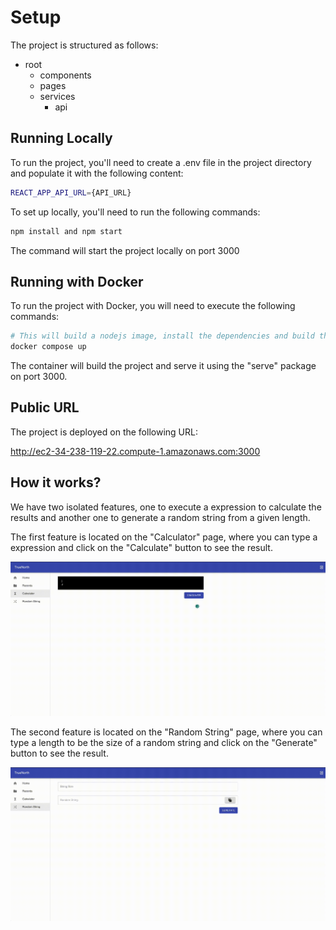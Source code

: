 # Setup

The project is structured as follows:
  - root
    - components
    - pages
    - services
      - api


## Running Locally
To run the project, you'll need to create a .env file in the project directory and populate it with the following content:
```sh
REACT_APP_API_URL={API_URL}
```

To set up locally, you'll need to run the following commands:
```sh
npm install and npm start
```
The command will start the project locally on port 3000


## Running with Docker

To run the project with Docker, you will need to execute the following commands:
```sh
# This will build a nodejs image, install the dependencies and build the project
docker compose up 
```

The container will build the project and serve it using the "serve" package on port 3000.

## Public URL

The project is deployed on the following URL:

http://ec2-34-238-119-22.compute-1.amazonaws.com:3000

## How it works?

We have two isolated features, one to execute a expression to calculate the results and another one to generate a random string from a given length.

The first feature is located on the "Calculator" page, where you can type a expression and click on the "Calculate" button to see the result.

[![Screenshot Calcultator](screenshot_calculator.gif)](screenshot_calculator.gif)

    
The second feature is located on the "Random String" page, where you can type a length to be the size of a random string and click on the "Generate" button to see the result.

[![Screenshot RandomString](screenshot_random-string.gif)](screenshot_random-string.gif)
